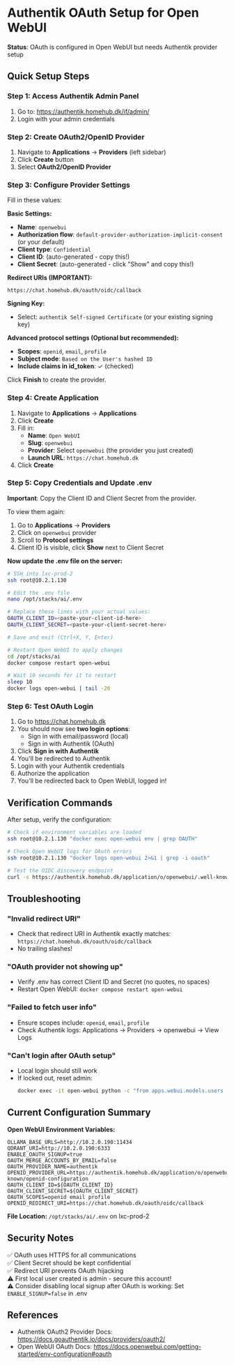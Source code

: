 # Authentik OAuth Setup for Open WebUI

**Status**: OAuth is configured in Open WebUI but needs Authentik provider setup

## Quick Setup Steps

### Step 1: Access Authentik Admin Panel
1. Go to: https://authentik.homehub.dk/if/admin/
2. Login with your admin credentials

### Step 2: Create OAuth2/OpenID Provider
1. Navigate to **Applications** → **Providers** (left sidebar)
2. Click **Create** button
3. Select **OAuth2/OpenID Provider**

### Step 3: Configure Provider Settings
Fill in these values:

**Basic Settings:**
- **Name**: `openwebui`
- **Authorization flow**: `default-provider-authorization-implicit-consent` (or your default)
- **Client type**: `Confidential`
- **Client ID**: (auto-generated - copy this!)
- **Client Secret**: (auto-generated - click "Show" and copy this!)

**Redirect URIs (IMPORTANT):**
```
https://chat.homehub.dk/oauth/oidc/callback
```

**Signing Key:**
- Select: `authentik Self-signed Certificate` (or your existing signing key)

**Advanced protocol settings (Optional but recommended):**
- **Scopes**: `openid`, `email`, `profile`
- **Subject mode**: `Based on the User's hashed ID`
- **Include claims in id_token**: ✓ (checked)

Click **Finish** to create the provider.

### Step 4: Create Application
1. Navigate to **Applications** → **Applications**
2. Click **Create**
3. Fill in:
   - **Name**: `Open WebUI`
   - **Slug**: `openwebui`
   - **Provider**: Select `openwebui` (the provider you just created)
   - **Launch URL**: `https://chat.homehub.dk`
4. Click **Create**

### Step 5: Copy Credentials and Update .env

**Important**: Copy the Client ID and Client Secret from the provider.

To view them again:
1. Go to **Applications** → **Providers**
2. Click on `openwebui` provider
3. Scroll to **Protocol settings**
4. Client ID is visible, click **Show** next to Client Secret

**Now update the .env file on the server:**

```bash
# SSH into lxc-prod-2
ssh root@10.2.1.130

# Edit the .env file
nano /opt/stacks/ai/.env

# Replace these lines with your actual values:
OAUTH_CLIENT_ID=<paste-your-client-id-here>
OAUTH_CLIENT_SECRET=<paste-your-client-secret-here>

# Save and exit (Ctrl+X, Y, Enter)

# Restart Open WebUI to apply changes
cd /opt/stacks/ai
docker compose restart open-webui

# Wait 10 seconds for it to restart
sleep 10
docker logs open-webui | tail -20
```

### Step 6: Test OAuth Login

1. Go to https://chat.homehub.dk
2. You should now see **two login options**:
   - Sign in with email/password (local)
   - Sign in with Authentik (OAuth)
3. Click **Sign in with Authentik**
4. You'll be redirected to Authentik
5. Login with your Authentik credentials
6. Authorize the application
7. You'll be redirected back to Open WebUI, logged in!

## Verification Commands

After setup, verify the configuration:

```bash
# Check if environment variables are loaded
ssh root@10.2.1.130 "docker exec open-webui env | grep OAUTH"

# Check Open WebUI logs for OAuth errors
ssh root@10.2.1.130 "docker logs open-webui 2>&1 | grep -i oauth"

# Test the OIDC discovery endpoint
curl -s https://authentik.homehub.dk/application/o/openwebui/.well-known/openid-configuration | jq
```

## Troubleshooting

### "Invalid redirect URI"
- Check that redirect URI in Authentik exactly matches: `https://chat.homehub.dk/oauth/oidc/callback`
- No trailing slashes!

### "OAuth provider not showing up"
- Verify .env has correct Client ID and Secret (no quotes, no spaces)
- Restart Open WebUI: `docker compose restart open-webui`

### "Failed to fetch user info"
- Ensure scopes include: `openid`, `email`, `profile`
- Check Authentik logs: Applications → Providers → openwebui → View Logs

### "Can't login after OAuth setup"
- Local login should still work
- If locked out, reset admin: 
  ```bash
  docker exec -it open-webui python -c "from apps.webui.models.users import Users; Users.update_user_by_id(1, {'password': Users.hash_password('newpassword')})"
  ```

## Current Configuration Summary

**Open WebUI Environment Variables:**
```
OLLAMA_BASE_URLS=http://10.2.0.190:11434
QDRANT_URI=http://10.2.0.190:6333
ENABLE_OAUTH_SIGNUP=true
OAUTH_MERGE_ACCOUNTS_BY_EMAIL=false
OAUTH_PROVIDER_NAME=authentik
OPENID_PROVIDER_URL=https://authentik.homehub.dk/application/o/openwebui/.well-known/openid-configuration
OAUTH_CLIENT_ID=${OAUTH_CLIENT_ID}
OAUTH_CLIENT_SECRET=${OAUTH_CLIENT_SECRET}
OAUTH_SCOPES=openid email profile
OPENID_REDIRECT_URI=https://chat.homehub.dk/oauth/oidc/callback
```

**File Location:** `/opt/stacks/ai/.env` on lxc-prod-2

## Security Notes

✅ OAuth uses HTTPS for all communications  
✅ Client Secret should be kept confidential  
✅ Redirect URI prevents OAuth hijacking  
⚠️ First local user created is admin - secure this account!  
⚠️ Consider disabling local signup after OAuth is working: Set `ENABLE_SIGNUP=false` in .env

## References

- Authentik OAuth2 Provider Docs: https://docs.goauthentik.io/docs/providers/oauth2/
- Open WebUI OAuth Docs: https://docs.openwebui.com/getting-started/env-configuration#oauth



